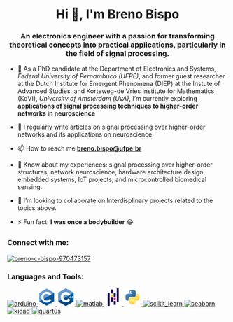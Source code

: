 <!--
**brenobispo-ufpe/brenobispo-ufpe** is a ✨ _special_ ✨ repository because its `README.md` (this file) appears on your GitHub profile.

Here are some ideas to get you started:

- 🔭 I’m currently working on ...
- 🌱 I’m currently learning ...
- 👯 I’m looking to collaborate on ...
- 🤔 I’m looking for help with ...
- 💬 Ask me about ...
- 📫 How to reach me: ...
- 😄 Pronouns: ...
- ⚡ Fun fact: ...
-->

<h1 align="center">Hi 👋, I'm Breno Bispo</h1>
<h3 align="center">An electronics engineer with a passion for transforming theoretical concepts into practical applications, particularly in the field of signal processing.</h3>

- 🌱 As a PhD candidate at the Department of Electronics and Systems, *Federal University of Pernambuco (UFPE)*, and former guest researcher at the Dutch Institute for Emergent Phenomena (DIEP) at the Instute of Advanced Studies, and Korteweg-de Vries Institute for Mathematics (KdVI), *University of Amsterdam (UvA)*, I’m currently exploring **applications of signal processing techniques to higher-order networks in neuroscience**

- 📝 I regularly write articles on signal processing over higher-order networks and its applications on neuroscience

- 📫 How to reach me **breno.bispo@ufpe.br**

- 📄 Know about my experiences: signal processing over higher-order structures, network neuroscience, hardware architecture design, embedded systems, IoT projects, and microcontrolled biomedical sensing.

- 💞️ I’m looking to collaborate on Interdisplinary projects related to the topics above.

- ⚡ Fun fact: **I was once a bodybuilder** 😂

<h3 align="left">Connect with me:</h3>
<p align="left">
<a href="https://linkedin.com/in/breno-c-bispo-970473157" target="blank"><img align="center" src="https://raw.githubusercontent.com/rahuldkjain/github-profile-readme-generator/master/src/images/icons/Social/linked-in-alt.svg" alt="breno-c-bispo-970473157" height="30" width="40" /></a>
</p>

<h3 align="left">Languages and Tools:</h3>
<p align="left"> <a href="https://www.arduino.cc/" target="_blank" rel="noreferrer"> <img src="https://cdn.worldvectorlogo.com/logos/arduino-1.svg" alt="arduino" width="40" height="40"/> </a> <a href="https://www.cprogramming.com/" target="_blank" rel="noreferrer"> <img src="https://raw.githubusercontent.com/devicons/devicon/master/icons/c/c-original.svg" alt="c" width="40" height="40"/> </a> <a href="https://www.w3schools.com/cpp/" target="_blank" rel="noreferrer"> <img src="https://raw.githubusercontent.com/devicons/devicon/master/icons/cplusplus/cplusplus-original.svg" alt="cplusplus" width="40" height="40"/> </a> <a href="https://www.mathworks.com/" target="_blank" rel="noreferrer"> <img src="https://upload.wikimedia.org/wikipedia/commons/2/21/Matlab_Logo.png" alt="matlab" width="40" height="40"/> </a> <a href="https://pandas.pydata.org/" target="_blank" rel="noreferrer"> <img src="https://raw.githubusercontent.com/devicons/devicon/2ae2a900d2f041da66e950e4d48052658d850630/icons/pandas/pandas-original.svg" alt="pandas" width="40" height="40"/> </a> <a href="https://www.python.org" target="_blank" rel="noreferrer"> <img src="https://raw.githubusercontent.com/devicons/devicon/master/icons/python/python-original.svg" alt="python" width="40" height="40"/> </a> <a href="https://scikit-learn.org/" target="_blank" rel="noreferrer"> <img src="https://upload.wikimedia.org/wikipedia/commons/0/05/Scikit_learn_logo_small.svg" alt="scikit_learn" width="40" height="40"/> </a> <a href="https://seaborn.pydata.org/" target="_blank" rel="noreferrer"> <img src="https://seaborn.pydata.org/_images/logo-mark-lightbg.svg" alt="seaborn" width="40" height="40"/> </a> <a href="https://www.kicad.org/" target="_blank" rel="noreferrer"> <img src="https://upload.wikimedia.org/wikipedia/commons/5/59/KiCad-Logo.svg" alt="kicad" width="70" height="30"/> </a> <a href="https://www.intel.com/content/www/us/en/products/details/fpga/development-tools/quartus-prime.html" target="_blank" rel="noreferrer"> <img src="https://upload.wikimedia.org/wikipedia/commons/8/85/Intel_logo_2023.svg" alt="quartus" width="40" height="40"/> </a> </p>


